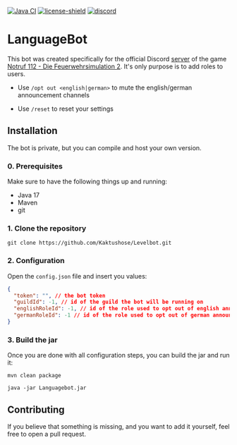 [![Java CI](https://github.com/Kaktushose/LanguageBot/actions/workflows/ci.yml/badge.svg?branch=master)](https://github.com/Kaktushose/LanguageBot/actions/workflows/ci.yml)
[![license-shield](https://img.shields.io/badge/License-Apache%202.0-lightgrey.svg)]()
<a href="https://discord.gg/Ac2tRYG">
<img src="https://discord.com/api/guilds/547006417542971393/embed.json" alt="discord">
</a>
# LanguageBot

This bot was created specifically for the official Discord [server](https://discord.gg/Ac2tRYG) of the game [Notruf 112 - Die Feuerwehrsimulation 2](https://store.steampowered.com/app/785770/Notruf_112__Die_Feuerwehr_Simulation_2). 
It's only purpose is to add roles to users. 

- Use `/opt out <english|german>` to mute the english/german announcement channels

- Use `/reset` to reset your settings

## Installation

The bot is private, but you can compile and host your own version.

### 0. Prerequisites

Make sure to have the following things up and running:

- Java 17
- Maven
- git

### 1. Clone the repository

```
git clone https://github.com/Kaktushose/Levelbot.git
```

### 2. Configuration

Open the `config.json` file and insert you values:

```json
{
  "token": "", // the bot token
  "guildId": -1, // id of the guild the bot will be running on
  "englishRoleId": -1, // id of the role used to opt out of english announcments
  "germanRoleId": -1 // id of the role used to opt out of german announcments
}
```

### 3. Build the jar

Once you are done with all configuration steps, you can build the jar and run it:

```
mvn clean package
```

```
java -jar Languagebot.jar
```

## Contributing

If you believe that something is missing, and you want to add it yourself, feel free to open a pull request. 

